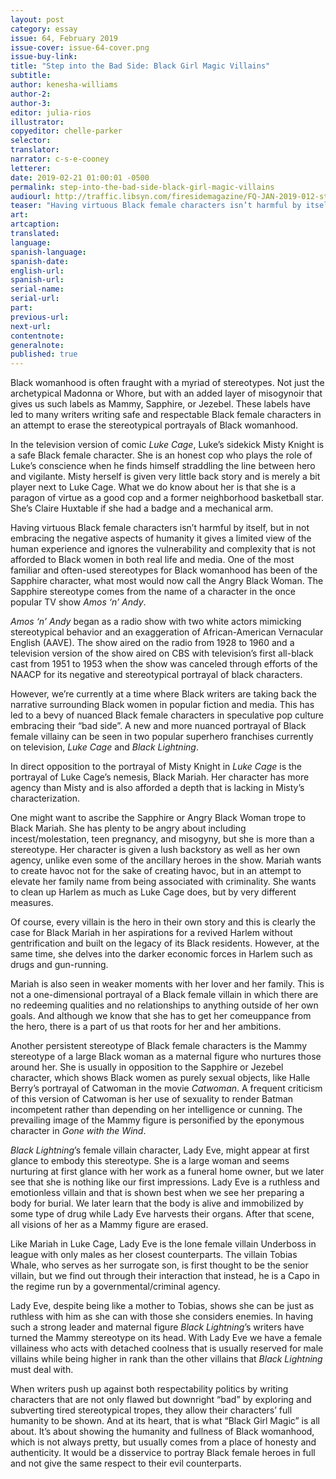 ```yaml
---
layout: post
category: essay
issue: 64, February 2019
issue-cover: issue-64-cover.png
issue-buy-link:
title: "Step into the Bad Side: Black Girl Magic Villains"
subtitle:
author: kenesha-williams
author-2:
author-3:
editor: julia-rios
illustrator:
copyeditor: chelle-parker
selector:
translator:
narrator: c-s-e-cooney
letterer:
date: 2019-02-21 01:00:01 -0500
permalink: step-into-the-bad-side-black-girl-magic-villains
audiourl: http://traffic.libsyn.com/firesidemagazine/FQ-JAN-2019-012-step-into-the-bad-side-black-girl-magic-villains-by-kenesha-williams_-_1719_3.27_PM.mp3
teaser: "Having virtuous Black female characters isn’t harmful by itself, but in not embracing the negative aspects of humanity it gives a limited view of the human experience…"
art:
artcaption:
translated:
language:
spanish-language:
spanish-date:
english-url:
spanish-url:
serial-name:
serial-url:
part:
previous-url:
next-url:
contentnote:
generalnote:
published: true
---
```


Black womanhood is often fraught with a myriad of stereotypes. Not just the archetypical Madonna or Whore, but with an added layer of misogynoir that gives us such labels as Mammy, Sapphire, or Jezebel. These labels have led to many writers writing safe and respectable Black female characters in an attempt to erase the stereotypical portrayals of Black womanhood.

In the television version of comic _Luke Cage_, Luke’s sidekick Misty Knight is a safe Black female character. She is an honest cop who plays the role of Luke’s conscience when he finds himself straddling the line between hero and vigilante. Misty herself is given very little back story and is merely a bit player next to Luke Cage. What we do know about her is that she is a paragon of virtue as a good cop and a former neighborhood basketball star. She’s Claire Huxtable if she had a badge and a mechanical arm.

Having virtuous Black female characters isn’t harmful by itself, but in not embracing the negative aspects of humanity it gives a limited view of the human experience and ignores the vulnerability and complexity that is not afforded to Black women in both real life and media. One of the most familiar and often-used stereotypes for Black womanhood has been of the Sapphire character, what most would now call the Angry Black Woman. The Sapphire stereotype comes from the name of a character in the once popular TV show _Amos ‘n’ Andy_.

_Amos ‘n’ Andy_ began as a radio show with two white actors mimicking stereotypical behavior and an exaggeration of African-American Vernacular English (AAVE). The show aired on the radio from 1928 to 1960 and a television version of the show aired on CBS with television’s first all-black cast from 1951 to 1953 when the show was canceled through efforts of the NAACP for its negative and stereotypical portrayal of black characters.

However, we’re currently at a time where Black writers are taking back the narrative surrounding Black women in popular fiction and media. This has led to a bevy of nuanced Black female characters in speculative pop culture embracing their “bad side”. A new and more nuanced portrayal of Black female villainy can be seen in two popular superhero franchises currently on television, _Luke Cage_ and _Black Lightning_.

In direct opposition to the portrayal of Misty Knight in _Luke Cage_ is the portrayal of Luke Cage’s nemesis, Black Mariah.  Her character has more agency than Misty and is also afforded a depth that is lacking in Misty’s characterization.

One might want to ascribe the Sapphire or Angry Black Woman trope to Black Mariah. She has plenty to be angry about including incest/molestation, teen pregnancy, and misogyny, but she is more than a stereotype. Her character is given a lush backstory as well as her own agency, unlike even some of the ancillary heroes in the show. Mariah wants to create havoc not for the sake of creating havoc, but in an attempt to elevate her family name from being associated with criminality. She wants to clean up Harlem as much as Luke Cage does, but by very different measures.

Of course, every villain is the hero in their own story and this is clearly the case for Black Mariah in her aspirations for a revived Harlem without gentrification and built on the legacy of its Black residents. However, at the same time, she delves into the darker economic forces in Harlem such as drugs and gun-running.

Mariah is also seen in weaker moments with her lover and her family. This is not a one-dimensional portrayal of a Black female villain in which there are no redeeming qualities and no relationships to anything outside of her own goals. And although we know that she has to get her comeuppance from the hero, there is a part of us that roots for her and her ambitions.

Another persistent stereotype of Black female characters is the Mammy stereotype of a large Black woman as a maternal figure who nurtures those around her. She is usually in opposition to the Sapphire or Jezebel character, which shows Black women as purely sexual objects, like Halle Berry’s portrayal of Catwoman in the movie _Catwoman_.  A frequent criticism of this version of Catwoman is her use of sexuality to render Batman incompetent rather than depending on her intelligence or cunning. The prevailing image of the Mammy figure is personified by the eponymous character in _Gone with the Wind_.

_Black Lightning_’s female villain character, Lady Eve, might appear at first glance to embody this stereotype. She is a large woman and seems nurturing at first glance with her work as a funeral home owner, but we later see that she is nothing like our first impressions. Lady Eve is a ruthless and emotionless villain and that is shown best when we see her preparing a body for burial. We later learn that the body is alive and immobilized by some type of drug while Lady Eve harvests their organs. After that scene, all visions of her as a Mammy figure are erased.

Like Mariah in Luke Cage, Lady Eve is the lone female villain Underboss in league with only males as her closest counterparts. The villain Tobias Whale, who serves as her surrogate son, is first thought to be the senior villain, but we find out through their interaction that instead, he is a Capo in the regime run by a governmental/criminal agency.

Lady Eve, despite being like a mother to Tobias, shows she can be just as ruthless with him as she can with those she considers enemies. In having such a strong leader and maternal figure _Black Lightning_’s writers have turned the Mammy stereotype on its head. With Lady Eve we have a female villainess who acts with detached coolness that is usually reserved for male villains while being higher in rank than the other villains that _Black Lightning_ must deal with.

When writers push up against both respectability politics by writing characters that are not only flawed but downright “bad” by exploring and subverting tired stereotypical tropes, they allow their characters’ full humanity to be shown. And at its heart, that is what “Black Girl Magic” is all about. It’s about showing the humanity and fullness of Black womanhood, which is not always pretty, but usually comes from a place of honesty and authenticity. It would be a disservice to portray Black female heroes in full and not give the same respect to their evil counterparts.
